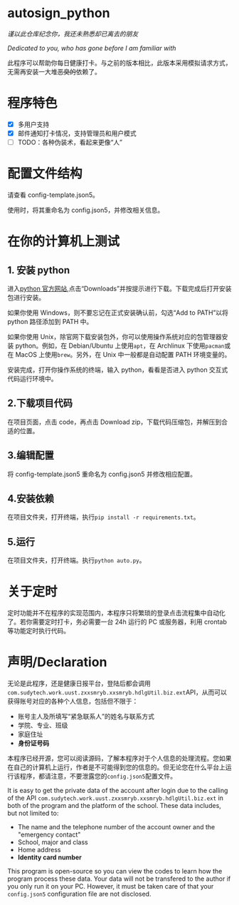 # autosign_python

*谨以此仓库纪念你，我还未熟悉却已离去的朋友*

*Dedicated to you, who has gone before I am familiar with*

此程序可以帮助你每日健康打卡。与之前的版本相比，此版本采用模拟请求方式，无需再安装一大堆<s>恶臭的</s>依赖了。

# 程序特色

- [x] 多用户支持
- [x] 邮件通知打卡情况，支持管理员和用户模式
- [ ] TODO：各种伪装术，看起来更像“人”

# 配置文件结构

请查看 config-template.json5。

使用时，将其重命名为 config.json5，并修改相关信息。

# 在你的计算机上测试

## 1. 安装 python

进入[python 官方网站](https://www.python.org/),点击“Downloads”并按提示进行下载。下载完成后打开安装包进行安装。

如果你使用 Windows，则不要忘记在正式安装确认前，勾选“Add to PATH”以将 python 路径添加到 PATH 中。

如果你使用 Unix，除官网下载安装包外，你可以使用操作系统对应的包管理器安装 python。例如，在 Debian/Ubuntu 上使用`apt`，在 Archlinux 下使用`pacman`或在 MacOS 上使用`brew`。另外，在 Unix 中一般都是自动配置 PATH 环境变量的。

安装完成，打开你操作系统的终端，输入 python，看看是否进入 python 交互式代码运行环境中。

## 2.下载项目代码

在项目页面，点击 code，再点击 Download zip，下载代码压缩包，并解压到合适的位置。

## 3.编辑配置

将 config-template.json5 重命名为 config.json5 并修改相应配置。

## 4.安装依赖

在项目文件夹，打开终端，执行`pip install -r requirements.txt`。

## 5.运行

在项目文件夹，打开终端。执行`python auto.py`。

# 关于定时

定时功能并不在程序的实现范围内，本程序只将繁琐的登录点击流程集中自动化了。若你需要定时打卡，务必需要一台 24h 运行的 PC 或服务器，利用 crontab 等功能定时执行代码。

# 声明/Declaration

无论是此程序，还是健康日报平台，登陆后都会调用`com.sudytech.work.uust.zxxsmryb.xxsmryb.hdlgUtil.biz.ext`API，从而可以获得账号对应的各种个人信息，包括但不限于：

- 账号主人及所填写“紧急联系人”的姓名与联系方式
- 学院、专业、班级
- 家庭住址
- **身份证号码**

本程序已经开源，您可以阅读源码，了解本程序对于个人信息的处理流程。您如果在自己的计算机上运行，作者是不可能得到您的信息的。但无论您在什么平台上运行该程序，都请注意，不要泄露您的`config.json5`配置文件。

It is easy to get the private data of the account after login due to the calling of the API `com.sudytech.work.uust.zxxsmryb.xxsmryb.hdlgUtil.biz.ext` in both of the program and the platform of the school. These data includes, but not limited to:

- The name and the telephone number of the account owner and the "emergency contact"
- School, major and class
- Home address
- **Identity card number**

This program is open-source so you can view the codes to learn how the program process these data. Your data will not be transfered to the author if you only run it on your PC. However, it must be taken care of that your `config.json5` configuration file are not disclosed.
